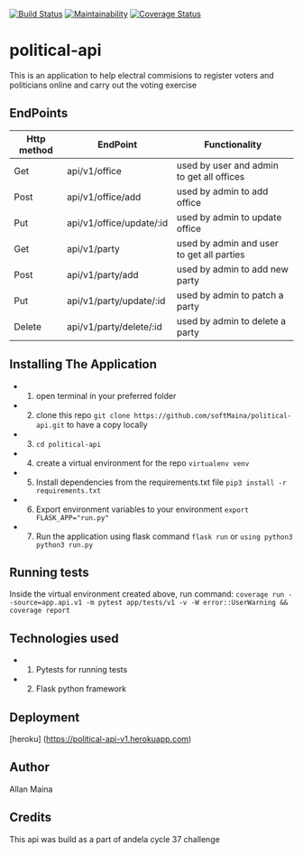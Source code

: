 [![Build Status](https://travis-ci.org/softMaina/political-api.svg?branch=develop)](https://travis-ci.org/softMaina/political-api)
[![Maintainability](https://api.codeclimate.com/v1/badges/95ebc6a5f1ce41b4ca0e/maintainability)](https://codeclimate.com/github/softMaina/political-api/maintainability)
[![Coverage Status](https://coveralls.io/repos/github/softMaina/political-api/badge.svg?branch=develop)](https://coveralls.io/github/softMaina/political-api?branch=develop)
# political-api

This is an application to help electral commisions to register voters and politicians online and carry out the voting exercise

## EndPoints

| Http method  | EndPoint | Functionality |
| ------------- | ------------- |---------|
| Get  | api/v1/office  | used by user and admin to get all offices |
| Post  | api/v1/office/add  | used by admin to add office |
| Put | api/v1/office/update/:id | used by admin to update office|
| Get | api/v1/party | used by admin and user to get all parties |
| Post | api/v1/party/add | used by admin to add new party |
| Put | api/v1/party/update/:id | used by admin to patch a party |
| Delete | api/v1/party/delete/:id | used by admin to delete a party |

## Installing The Application
- 1. open terminal in your preferred folder
- 2. clone this repo `git clone https://github.com/softMaina/political-api.git` to have a copy locally
- 3. `cd political-api`
- 4. create a virtual environment for the repo `virtualenv venv`
- 5. Install dependencies from the requirements.txt file `pip3 install -r requirements.txt`
- 6. Export environment variables to your environment `export FLASK_APP="run.py"`
- 7. Run the application using flask command `flask run` or `using python3 python3 run.py`

## Running tests
Inside the virtual environment created above, run command: `coverage run --source=app.api.v1 -m pytest app/tests/v1 -v -W error::UserWarning && coverage report`

## Technologies used
- 1. Pytests for running tests
- 2. Flask python framework

## Deployment
[heroku] (https://political-api-v1.herokuapp.com)

## Author
Allan Maina

## Credits
This api was build as a part of andela cycle 37 challenge
